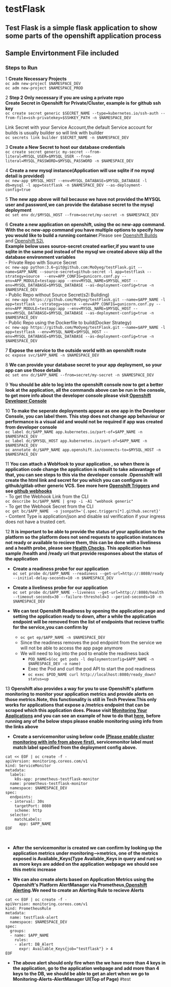# testFlask

## Test Flask is a simple flask application to show some parts of the openshift application process</br>
## Sample Envirtonment File included

 
### Steps to Run<br/>

1 **Create Necessary Projects**<br/>
```oc adm new-project $NAMESPACE_DEV```<br/>
```oc adm new-project $NAMESPACE_PROD```<br/>    

2 **Step 2 Only necessary if you are using a private repo**<br/>
**Create Secret in Openshift for Private/Cluster, example is for github ssh key**<br/>
```oc create secret generic $SECRET_NAME --type=kubernetes.io/ssh-auth --from-file=ssh-privatekey=$SSHKEY_PATH -n $NAMESPACE_DEV```

 Link Secret with your Service Account,the default Service account for builds is usually builder so will link with builder<br/>
```oc secrets link builder $SECRET_NAME -n $NAMESPACE_DEV```

3 **Create a New Secret to host our database credentials**<br/>
```oc create secret generic my-secret --from-literal=MYSQL_USER=$MYSQL_USER --from-literal=MYSQL_PASSWORD=$MYSQL_PASSWORD -n $NAMESPACE_DEV```

4 **Create a new mysql instance(Application will use sqlite if no mysql detail is provided)**<br/>
```oc new-app $MYSQL_HOST --env=MYSQL_DATABASE=$MYSQL_DATABASE -l db=mysql -l app=testflask -n $NAMESPACE_DEV --as-deployment-config=true```

5 **The new app above will fail because we have not provided the MYSQL user and password,we can provide the database secret to the mysql deployment**<br/>
```oc set env dc/$MYSQL_HOST --from=secret/my-secret -n $NAMESPACE_DEV```

6 **Create a new application on openshift, using the oc new-app command. With the oc new-app command you have multiple options to specify how you would like to build a running container**.Please see [Openshift Builds](https://docs.openshift.com/container-platform/4.3/builds/understanding-image-builds.html) and [Openshift S2i](https://docs.openshift.com/enterprise/3.2/using_images/s2i_images/python.html), <br/>**Example below uses source-secret created earlier,if you want to use sqlite in the same pod instead of the mysql we created above skip all the database environment variables**</br>                                     - Private Repo with Source Secret<br/>  ```oc new-app python:3.6~git@github.com:MoOyeg/testFlask.git --name=$APP_NAME --source-secret=github-secret -l app=testflask --strategy=source  --env=APP_CONFIG=gunicorn.conf.py --env=APP_MODULE=testapp:app --env=MYSQL_NAME=$MYSQL_HOST --env=MYSQL_DATABASE=$MYSQL_DATABASE --as-deployment-config=true -n $NAMESPACE_DEV```<br/>
    - Public Repo without Source Secret(s2i Building)<br/> ```oc new-app https://github.com/MoOyeg/testFlask.git --name=$APP_NAME -l app=testflask --strategy=source --env=APP_CONFIG=gunicorn.conf.py --env=APP_MODULE=testapp:app --env=MYSQL_NAME=$MYSQL_HOST --env=MYSQL_DATABASE=$MYSQL_DATABASE --as-deployment-config=true -n $NAMESPACE_DEV```<br/>
    - Public Repo using the Dockerfile to build(Docker Strategy)<br/>```oc new-app https://github.com/MoOyeg/testFlask.git --name=$APP_NAME -l app=testflask --env=MYSQL_NAME=$MYSQL_HOST --env=MYSQL_DATABASE=$MYSQL_DATABASE --as-deployment-config=true -n $NAMESPACE_DEV```<br/> 

7 **Expose the service to the outside world with an openshift route**<br/>
```oc expose svc/$APP_NAME -n $NAMESPACE_DEV```

8 **We can provide your database secret to your app deployment, so your app can use those details**<br/>
```oc set env dc/$APP_NAME --from=secret/my-secret -n $NAMESPACE_DEV```

9 **You should be able to log into the openshift console now to get a better look at the application, all the commands above can be run in the console, to get more info about the developer console please visit [Openshift Developer Console](https://docs.openshift.com/container-platform/4.4/applications/application_life_cycle_management/odc-creating-applications-using-developer-perspective.html)**

10 **To make the seperate deployments appear as one app in the Developer Console, you can label them. This step does not change app behaviour or performance is a visual aid and would not be required if app was created from developer console**<br/>
```oc label dc/$APP_NAME app.kubernetes.io/part-of=$APP_NAME -n $NAMESPACE_DEV```<br/>
```oc label dc/$MYSQL_HOST app.kubernetes.io/part-of=$APP_NAME -n $NAMESPACE_DEV```<br/>
```oc annotate dc/$APP_NAME app.openshift.io/connects-to=$MYSQL_HOST -n $NAMESPACE_DEV```<br/>

11 **You can attach a WebHook to your application , so when there is application code change the application is rebuilt to take adavantage of that, you can see steps to this via the developer console .Opensshift will create the html link and secret for you which you can configure in github/gitlab other generic VCS. See more here [Openshift Triggers](https://docs.openshift.com/container-platform/4.4/builds/triggering-builds-build-hooks.html) and see [github webhooks](https://developer.github.com/webhooks/)**<br/>
    -  To get the Webhook Link from the CLI<br/>
       ```oc describe bc/$APP_NAME | grep -i -A1 "webhook generic"```<br/>
    -  To get the Webhook Secret from the CLI<br/>
       ```oc get bc/$APP_NAME  -o jsonpath='{.spec.triggers[*].github.secret}'```<br/>
    - Content Type is application/json and disable ssl verification if your ingress does not have a trusted cert.<br/>


12 **It is important to be able to provide the status of your application to the platform so the platform does not send requests to application instances not ready or available to recieve them, this can be done with a liveliness and a health probe, please see [Health Checks](https://docs.openshift.com/container-platform/4.4/applications/application-health.html). This application has  sample /health and /ready uri that provide responses about the status of the application**<br/>

   - **Create a readiness probe for our application**<br/>
```oc set probe dc/$APP_NAME --readiness --get-url=http://:8080/ready --initial-delay-seconds=10 -n $NAMESPACE_DEV```<br/>

   - **Create a liveliness probe for our application**<br/>
```oc set probe dc/$APP_NAME --liveness --get-url=http://:8080/health --timeout-seconds=30 --failure-threshold=3 --period-seconds=10 -n $NAMESPACE_DEV```<br/>

   - **We can test Openshift Readiness by opening the application page and setting the application ready to down, after a while the application endpoint will be removed from the list of endpoints that recieve traffic for the service,you can confirm by**<br/>
      - ```oc get ep/$APP_NAME -n $NAMESPACE_DEV```<br/>
      - Since the readiness removes the pod endpoint from the service we will not be able to access the app page anymore<br/>
      - We will need to log into the pod to enable the readiness back <br/>
           - ```POD_NAME=$(oc get pods -l deploymentconfig=$APP_NAME -n $NAMESPACE_DEV -o name)```<br/>
           - Exec the Pod and curl the pod API to start the pod readiness<br/>
           - ```oc exec $POD_NAME curl http://localhost:8080/ready_down?status=up```<br/>
      
13 **Openshift also provides a way for you to use Openshift's platform monitoring to monitor your application metrics and provide alerts on those metrics.Note, this functionality is still in Tech Preview.This only works for applications that expose a /metrics endpoint that can be scraped which this application does. Please visit [Monitoring Your Applications](https://docs.openshift.com/container-platform/4.4/monitoring/monitoring-your-own-services.html) and you can see an example of how to do that [here](https://servicesblog.redhat.com/2020/04/08/application-monitoring-openshift/), before running any of the below steps please enable monitoring using info from the links above**<br/>

   - **Create a servicemonitor using below code <ins>(Please enable cluster monitoring with info from above first)</ins>, servicemonitor label must match label specified from the deployment config above.**<br/>

```
cat << EOF | oc create -f -
apiVersion: monitoring.coreos.com/v1
kind: ServiceMonitor
metadata:
  labels:
    k8s-app: prometheus-testflask-monitor
  name: prometheus-testflask-monitor
  namespace: $NAMESPACE_DEV
spec:
  endpoints:
  - interval: 30s
    targetPort: 8080
    scheme: http
  selector:
    matchLabels:
      app: $APP_NAME
EOF
```
<br/>

   - **After the servicemonitor is created we can confirm by looking up the application metrics under monitoring-->metrics, one of the metrics exposed is Available_Keys(Type Available_Keys in query and run) so as more keys are added on the application webpage we should see this metric increase**

   - **We can also create alerts based on Application Metrics using the Openshift's Platform AlertManager via Prometheus,[Openshift Alerting](https://docs.openshift.com/container-platform/4.4/monitoring/cluster_monitoring/managing-cluster-alerts.html).We need to create an Alerting Rule to recieve Alerts**

```
cat << EOF | oc create -f -
apiVersion: monitoring.coreos.com/v1
kind: PrometheusRule
metadata:
  name: testflask-alert
  namespace: $NAMESPACE_DEV
spec:
  groups:
  - name: $APP_NAME
    rules:
    - alert: DB_Alert
      expr: Available_Keys{job="testflask"} > 4
EOF
```
   - **The above alert should only fire when the we have more than 4 keys in the application, go to the application webpage and add more than 4 keys to the DB, we should be able to get an alert when we go to Monitoring-Alerts-AlertManager UI(Top of Page)**
#test
